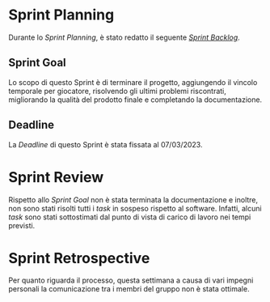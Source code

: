 # Sprint Planning

Durante lo _Sprint Planning_, è stato redatto il seguente [_Sprint Backlog_](fourth-sprint-backlog.xlsx).

## Sprint Goal

Lo scopo di questo Sprint è di terminare il progetto, aggiungendo il vincolo temporale per giocatore,
risolvendo gli ultimi problemi riscontrati, migliorando la qualità del prodotto finale e 
completando la documentazione.

## Deadline

La _Deadline_ di questo Sprint è stata fissata al 07/03/2023.

# Sprint Review

Rispetto allo _Sprint Goal_ non è stata terminata la documentazione e inoltre, non sono stati risolti tutti i
_task_ in sospeso rispetto al software.
Infatti, alcuni _task_ sono stati sottostimati dal punto di vista di carico di lavoro nei tempi previsti.

# Sprint Retrospective

Per quanto riguarda il processo, questa settimana a causa di vari impegni personali la comunicazione tra i membri
del gruppo non è stata ottimale.
